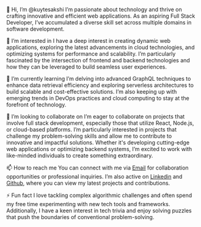 👋 Hi, I’m @kuytesakshi
I’m passionate about technology and thrive on crafting innovative and efficient web applications. As an aspiring Full Stack Developer, I’ve accumulated a diverse skill set across multiple domains in software development.

👀 I’m interested in
I have a deep interest in creating dynamic web applications, exploring the latest advancements in cloud technologies, and optimizing systems for performance and scalability. I’m particularly fascinated by the intersection of frontend and backend technologies and how they can be leveraged to build seamless user experiences.

🌱 I’m currently learning
I’m delving into advanced GraphQL techniques to enhance data retrieval efficiency and exploring serverless architectures to build scalable and cost-effective solutions. I’m also keeping up with emerging trends in DevOps practices and cloud computing to stay at the forefront of technology.

💞️ I’m looking to collaborate on
I’m eager to collaborate on projects that involve full stack development, especially those that utilize React, Node.js, or cloud-based platforms. I’m particularly interested in projects that challenge my problem-solving skills and allow me to contribute to innovative and impactful solutions. Whether it's developing cutting-edge web applications or optimizing backend systems, I’m excited to work with like-minded individuals to create something extraordinary.

📫 How to reach me
You can connect with me via [Email](sakshiky2003@gmail.com) for collaboration opportunities or professional inquiries. I’m also active on [Linkedin](www.linkedin.com/in/sakshi-kuyte-949458227) and [Github](https://github.com/kuytesakshi/), where you can view my latest projects and contributions.

⚡ Fun fact
I love tackling complex algorithmic challenges and often spend my free time experimenting with new tech tools and frameworks. Additionally, I have a keen interest in tech trivia and enjoy solving puzzles that push the boundaries of conventional problem-solving.
